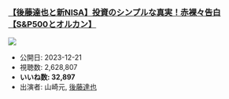 ### [【後藤達也と新NISA】投資のシンプルな真実！赤裸々告白【S&P500とオルカン】](https://www.youtube.com/watch?v=MXBsHbF603U)
[![](https://img.youtube.com/vi/MXBsHbF603U/sddefault.jpg)](https://www.youtube.com/watch?v=MXBsHbF603U)
-   公開日: 2023-12-21
-   視聴数: 2,628,807
-   **いいね数: 32,897**
-   出演者: 山崎元, [後藤達也](/rehacq_fan/people/後藤達也 "wikilink")
